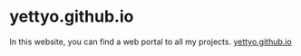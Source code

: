 # yettyo.github.io
In this website, you can find a web portal to all my projects. [yettyo.github.io](https://yettyo.github.io)
